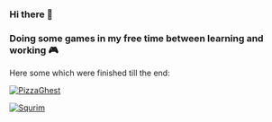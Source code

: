 ### Hi there 👋

### Doing some games in my free time between learning and working 🎮

Here some which were finished till the end:

[![PizzaGhest](https://img.shields.io/badge/Steam-PizzaGhest-yellow?style=for-the-badge&color=brightgreen&logo=ghostery&link=https://store.steampowered.com/app/1691270/Pizza_Ghest)](https://store.steampowered.com/app/1691270/Pizza_Ghest/)

[![Squrim](https://img.shields.io/badge/Itchio-Squrim-yellow?style=for-the-badge&color=brightgreen&logo=Itch.io&link=https://kitakun.itch.io/squrim)](https://kitakun.itch.io/squrim)

<!--
**kitakun/kitakun** is a ✨ _special_ ✨ repository because its `README.md` (this file) appears on your GitHub profile.

Here are some ideas to get you started:

- 🔭 I’m currently working on ...
- 🌱 I’m currently learning ...
- 👯 I’m looking to collaborate on ...
- 🤔 I’m looking for help with ...
- 💬 Ask me about ...
- 📫 How to reach me: ...
- 😄 Pronouns: ...
- ⚡ Fun fact: ...
-->
